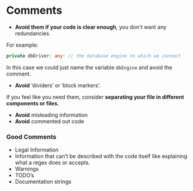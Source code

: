 # Comments

- **Avoid them if your code is clear enough**, you don't want any redundancies. 

For example: 

```typescript 
private dbDriver: any: // the database engine to which we connect
```

In this case we could just name the variable `dbEngine` and avoid the comment.

- **Avoid** ‘dividers’ or ‘block markers’.

If you feel like you need them, consider **separating your file in different components or files.**

- **Avoid** misleading information
- **Avoid** commented out code 

### Good Comments

- Legal Information
- Information that can’t be described with the code itself like explaining what a regex does or accepts.
- Warnings 
- TODO’s 
- Documentation strings
